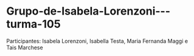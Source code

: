 # Grupo-de-Isabela-Lorenzoni---turma-105
Participantes: Isabela Lorenzoni, Isabella Testa, Maria Fernanda Maggi e Tais Marchese
